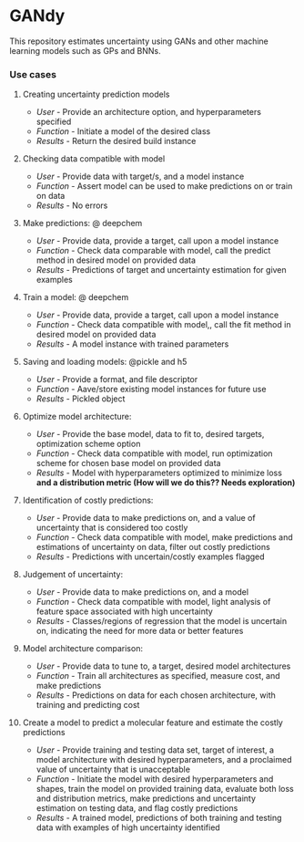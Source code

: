 # GANdy
This repository estimates uncertainty using GANs and other machine learning models such as  GPs and BNNs.


### Use cases
1. Creating uncertainty prediction models
	- *User* - Provide an architecture option, and hyperparameters specified
	- *Function* -  Initiate a model of the desired class
	- *Results* - Return the desired build instance
2. Checking data compatible with model
	- *User* - Provide data with target/s, and a model instance
	- *Function* - Assert model can be used to make predictions on or train on data
	- *Results* - No errors 
3. Make predictions: @ deepchem
	- *User* - Provide data, provide a target, call upon a model instance
	- *Function* - Check data comparable with model, call the predict method in desired model on provided data
	- *Results* - Predictions of target and uncertainty estimation for given examples

4. Train a model: @ deepchem
	- *User* - Provide data, provide a target, call upon a model instance
	- *Function* - Check data compatible with model,, call the fit method in desired model on provided data
	- *Results* - A model instance with trained parameters

5. Saving and loading models: @pickle and h5
	- *User* - Provide a format, and file descriptor
	- *Function* - Aave/store existing model instances for future use
	- *Results* - Pickled object

6. Optimize model architecture:
	- *User* - Provide the base model, data to fit to, desired targets, optimization scheme option
	- *Function* - Check data compatible with model, run optimization scheme for chosen base model on provided data
	- *Results* - Model with hyperparameters optimized to minimize loss **and a distribution metric (How will we do this?? Needs exploration)**

7. Identification of costly predictions:
	- *User* - Provide data to make predictions on, and a value of uncertainty that is considered too costly
	- *Function* - Check data compatible with model, make predictions and estimations of uncertainty on data, filter out costly predictions
	- *Results* - Predictions with uncertain/costly examples flagged

8. Judgement of uncertainty:
	- *User* - Provide data to make predictions on, and a model
	- *Function* - Check data compatible with model, light analysis of feature space associated with high uncertainty
	- *Results* - Classes/regions of regression that the model is uncertain on, indicating the need for more data or better features

9. Model architecture comparison:
	- *User* - Provide data to tune to, a target, desired model architectures
	- *Function* - Train all architectures as specified, measure cost, and make predictions
	- *Results* - Predictions on data for each chosen architecture, with training and predicting cost
10. Create a model to predict a molecular feature and estimate the costly predictions
	- *User* - Provide training and testing data set, target of interest, a model architecture with desired hyperparameters, and a proclaimed value of uncertainty that is unacceptable
	- *Function* - Initiate the model with desired hyperparameters and shapes, train the model on provided training data, evaluate both loss and distribution metrics, make predictions and uncertainty estimation on testing data, and flag costly predictions
	- *Results* - A trained model, predictions of both training and testing data with examples of high uncertainty identified